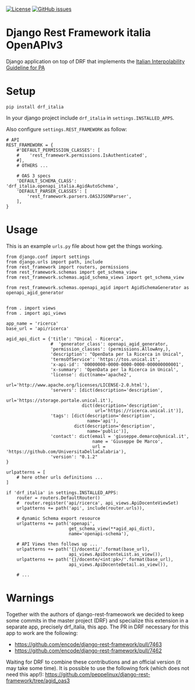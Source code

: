 [![License](https://img.shields.io/github/license/peppelinux/drf-oas3-italia.svg)](https://github.com/peppelinux/drf-oas3-italia/blob/master/LICENSE)
[![GitHub issues](https://img.shields.io/github/issues/peppelinux/drf-oas3-italia.svg)](https://github.com/peppelinux/drf-oas3-italia/issues)

# Django Rest Framework italia OpenAPIv3

Django application on top of DRF that implements the [Italian Interpolability Guideline for PA](https://docs.italia.it/italia/piano-triennale-ict/lg-modellointeroperabilita-docs/it/bozza/doc/profili-di-interazione/regole-comuni-rest-soap.html)


# Setup

````
pip install drf_italia
````

In your django project include `drf_italia` in `settings.INSTALLED_APPS`.

Also configure `settings.REST_FRAMEWORK` as follow:

````
# API
REST_FRAMEWORK = {
    #'DEFAULT_PERMISSION_CLASSES': [
    #    'rest_framework.permissions.IsAuthenticated',
    #],
    # OTHERS ...

    # OAS 3 specs
    'DEFAULT_SCHEMA_CLASS': 'drf_italia.openapi_italia.AgidAutoSchema',
    'DEFAULT_PARSER_CLASSES': [
        'rest_framework.parsers.OAS3JSONParser',
    ],
}
````

# Usage


This is an example `urls.py` file about how get the things working.

````
from django.conf import settings
from django.urls import path, include
from rest_framework import routers, permissions
from rest_framework.schemas import get_schema_view
from rest_framework.schemas.agid_schema_views import get_schema_view

from rest_framework.schemas.openapi_agid import AgidSchemaGenerator as openapi_agid_generator


from . import views
from . import api_views

app_name = 'ricerca'
base_url = 'api/ricerca'

agid_api_dict = {'title': "Unical - Ricerca",
                 #  'generator_class': openapi_agid_generator,
                 'permission_classes': (permissions.AllowAny,),
                 'description': "OpenData per la Ricerca in Unical",
                 'termsOfService': 'https://tos.unical.it',
                 'x-api-id': '00000000-0000-0000-0000-000000000001',
                 'x-summary': 'OpenData per la Ricerca in Unical',
                 'license': dict(name='apache2',
                                 url='http://www.apache.org/licenses/LICENSE-2.0.html'),
                 'servers': [dict(description='description',
                                  url='https://storage.portale.unical.it'),
                             dict(description='description',
                                  url='https://ricerca.unical.it')],
                 'tags': [dict(description='description',
                               name='api'),
                          dict(description='description',
                               name='public')],
                 'contact': dict(email = 'giuseppe.demarco@unical.it',
                                 name = 'Giuseppe De Marco',
                                 url = 'https://github.com/UniversitaDellaCalabria'),
                 'version': "0.1.2"
}

urlpatterns = [
    # here other urls definitions ...
]

if 'drf_italia' in settings.INSTALLED_APPS:
    router = routers.DefaultRouter()
    #  router.register('api/ricerca', api_views.ApiDocenteViewSet)
    urlpatterns += path('api', include(router.urls)),

    # dynamic Schema export resource
    urlpatterns += path('openapi',
                        get_schema_view(**agid_api_dict),
                        name='openapi-schema'),

    # API Views then follows up ...
    urlpatterns += path('{}/docenti/'.format(base_url),
                        api_views.ApiDocenteList.as_view()),
    urlpatterns += path('{}/docente/<int:pk>/'.format(base_url),
                        api_views.ApiDocenteDetail.as_view()),

    # ...
````

# Warnings

Together with the authors of django-rest-frameowork we decided to keep some commits in the master project (DRF) and specialize this extension in a separate app, precisely drf_italia, this app.
The PR in DRF necessary for this app to work are the following:

- https://github.com/encode/django-rest-framework/pull/7463
- https://github.com/encode/django-rest-framework/pull/7462

Waiting for DRF to combine these contributions and an official version (it may take some time). It is possible to use the following fork (which does not need this app!):
https://github.com/peppelinux/django-rest-framework/tree/agid_oas3
